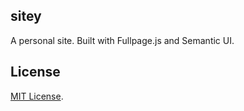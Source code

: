 ## sitey

A personal site. Built with Fullpage.js and Semantic UI.

## License

[MIT License](https://opensource.org/licenses/MIT).
